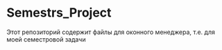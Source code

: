 # Semestrs_Project
Этот репозиторий содержит файлы для оконного менеджера, т.е. для моей семестровой задачи
 
